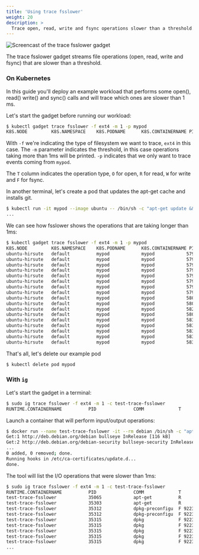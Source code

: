 ```yaml
---
title: 'Using trace fsslower'
weight: 20
description: >
  Trace open, read, write and fsync operations slower than a threshold.
---
```


![Screencast of the trace fsslower gadget](fsslower.gif)

The trace fsslower gadget streams file operations (open, read, write and
fsync) that are slower than a threshold.

### On Kubernetes

In this guide you'll deploy an example workload that performs some
open(), read() write() and sync() calls and will trace which ones are
slower than 1 ms.

Let's start the gadget before running our workload:

```bash
$ kubectl gadget trace fsslower -f ext4 -m 1 -p mypod
K8S.NODE         K8S.NAMESPACE    K8S.PODNAME      K8S.CONTAINERNAME PID     COMM             T BYTES  OFFSET  LAT      FILE
```

With `-f` we're indicating the type of filesystem we want to trace,
`ext4` in this case. The `-m` parameter indicates the threshold, in this
case operations taking more than 1ms will be printed. `-p` indicates
that we only want to trace events coming from `mypod`.

The `T` column indicates the operation type, `O` for open, `R` for read,
`W` for write and `F` for fsync.

In another terminal, let's create a pod that updates the apt-get cache
and installs git.

```bash
$ kubectl run -it mypod --image ubuntu -- /bin/sh -c "apt-get update && apt-get install -y git"
...
```

We can see how fsslower shows the operations that are taking longer than 1ms:

```bash
$ kubectl gadget trace fsslower -f ext4 -m 1 -p mypod
K8S.NODE         K8S.NAMESPACE    K8S.PODNAME      K8S.CONTAINERNAME PID     COMM             T BYTES  OFFSET  LAT      FILE
ubuntu-hirsute   default          mypod            mypod            579778  dpkg             F 0      0       2.66     perl-modules-5.30.list-new
ubuntu-hirsute   default          mypod            mypod            579778  dpkg             F 0      0       1.49     libperl5.30:amd64.list-new
ubuntu-hirsute   default          mypod            mypod            579778  dpkg             F 0      0       1.45     control
ubuntu-hirsute   default          mypod            mypod            579778  dpkg             F 0      0       1.01     less.list-new
ubuntu-hirsute   default          mypod            mypod            579778  dpkg             F 0      0       1.05     symbols
ubuntu-hirsute   default          mypod            mypod            579778  dpkg             F 0      0       1.05     md5sums
ubuntu-hirsute   default          mypod            mypod            579778  dpkg             F 0      0       1.16     control
ubuntu-hirsute   default          mypod            mypod            579778  dpkg             F 0      0       1.09     git.list-new
ubuntu-hirsute   default          mypod            mypod            580362  dpkg             F 0      0       1.16     tmp.i
ubuntu-hirsute   default          mypod            mypod            580363  frontend         F 0      0       1.50     templates.dat-new
ubuntu-hirsute   default          mypod            mypod            582040  dpkg-trigger     F 0      0       1.10     triggers
ubuntu-hirsute   default          mypod            mypod            580382  frontend         F 0      0       1.22     templates.dat-new
ubuntu-hirsute   default          mypod            mypod            583411  dpkg             F 0      0       2.25     perl-modules-5.30.list-new
ubuntu-hirsute   default          mypod            mypod            583411  dpkg             F 0      0       2.05     libperl5.30:amd64.list-new
ubuntu-hirsute   default          mypod            mypod            583411  dpkg             F 0      0       1.13     tmp.i
ubuntu-hirsute   default          mypod            mypod            583411  dpkg             F 0      0       1.26     updates
ubuntu-hirsute   default          mypod            mypod            583411  dpkg             F 0      0       1.22     md5sums
```

That's all, let's delete our example pod

```bash
$ kubectl delete pod mypod
```

### With `ig`

Let's start the gadget in a terminal:

```bash
$ sudo ig trace fsslower -f ext4 -m 1 -c test-trace-fsslower
RUNTIME.CONTAINERNAME          PID              COMM             T      BYTES     OFFSET        LAT FILE
```

Launch a container that will perform input/output operations:

```bash
$ docker run --name test-trace-fsslower -it --rm debian /bin/sh -c "apt-get update && apt-get install -y git"
Get:1 http://deb.debian.org/debian bullseye InRelease [116 kB]
Get:2 http://deb.debian.org/debian-security bullseye-security InRelease [48.4 kB]
...
0 added, 0 removed; done.
Running hooks in /etc/ca-certificates/update.d...
done.
```

The tool will list the I/O operations that were slower than 1ms:

```bash
$ sudo ig trace fsslower -f ext4 -m 1 -c test-trace-fsslower
RUNTIME.CONTAINERNAME          PID              COMM             T      BYTES     OFFSET        LAT FILE
test-trace-fsslower            35065            apt-get          R      32771          0       7671 status
test-trace-fsslower            35303            apt-get          R       5619          0       7434 extended_states
test-trace-fsslower            35312            dpkg-preconfigu  F 922337203…          0       3586 #29920952
test-trace-fsslower            35312            dpkg-preconfigu  F 922337203…          0       4239 #29920954
test-trace-fsslower            35315            dpkg             F 922337203…          0       3774 control
test-trace-fsslower            35315            dpkg             F 922337203…          0       3049 md5sums
test-trace-fsslower            35315            dpkg             F 922337203…          0       3064 tmp.ci
test-trace-fsslower            35315            dpkg             F 922337203…          0       2886 tmp.i
test-trace-fsslower            35315            dpkg             F 922337203…          0       4173 updates
...
```
